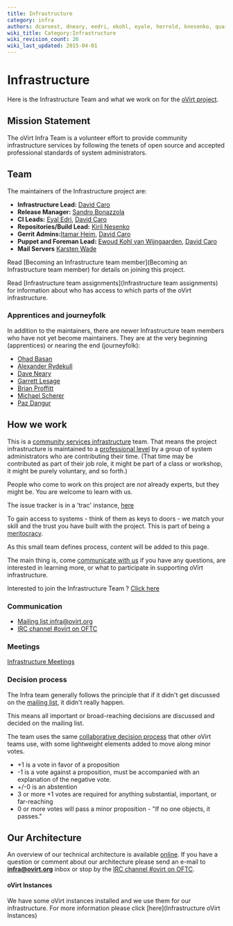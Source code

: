 ```yaml
---
title: Infrastructure
category: infra
authors: dcaroest, dneary, eedri, ekohl, eyale, herrold, knesenko, quaid, rmiddle
wiki_title: Category:Infrastructure
wiki_revision_count: 26
wiki_last_updated: 2015-04-01
---
```


# Infrastructure

Here is the Infrastructure Team and what we work on for the [oVirt project](http://ovirt.org).

## Mission Statement

The oVirt Infra Team is a volunteer effort to provide community infrastructure services by following the tenets of open source and accepted professional standards of system administrators.

## Team

The maintainers of the Infrastructure project are:

*   **Infrastructure Lead:** [David Caro](User:Dcaroest)
*   **Release Manager:** [Sandro Bonazzola](User:Sbonazzo)
*   **CI Leads:** [Eyal Edri](User:Eyal), [David Caro](User:Dcaroest)
*   **Repositories/Build Lead:** [Kiril Nesenko](User:Knesenko)
*   **Gerrit Admins:**[Itamar Heim](User:Iheim), [David Caro](User:Dcaroest)
*   **Puppet and Foreman Lead:** [Ewoud Kohl van Wijngaarden](User:Ekohl), [David Caro](User:Dcaroest)
*   **Mail Servers** [Karsten Wade](User:Quaid)

Read [Becoming an Infrastructure team member](Becoming an Infrastructure team member) for details on joining this project.

Read [Infrastructure team assignments](Infrastructure team assignments) for information about who has access to which parts of the oVirt infrastructure.

### Apprentices and journeyfolk

In addition to the maintainers, there are newer Infrastructure team members who have not yet become maintainers. They are at the very beginning (apprentices) or nearing the end (journeyfolk):

*   [Ohad Basan](User:Obasan)
*   [Alexander Rydekull](User:Rydekull)
*   [Dave Neary](User:Dneary)
*   [Garrett Lesage](User:Garrett)
*   [Brian Proffitt](User:Bproffitt)
*   [Michael Scherer](User:Misc)
*   [Paz Dangur](User:Pdangur)

## How we work

This is a [community services infrastructure](http://fedorahosted.org/csi/) team. That means the project infrastructure is maintained to a [professional level](http://mmcgrath.fedorapeople.org/html-single/) by a group of system administrators who are contributing their time. (That time may be contributed as part of their job role, it might be part of a class or workshop, it might be purely voluntary, and so forth.)

People who come to work on this project are *not* already experts, but they might be. You are welcome to learn with us.

The issue tracker is in a 'trac' instance, [here](https://fedorahosted.org/ovirt/report/1)

To gain access to systems - think of them as keys to doors - we match your skill and the trust you have built with the project. This is part of being a [meritocracy](Governance).

As this small team defines process, content will be added to this page.

The main thing is, come [communicate with us](#Communication) if you have any questions, are interested in learning more, or what to participate in supporting oVirt infrastructure.

Interested to join the Infrastructure Team ? [Click here](Becoming_an_Infrastructure_team_member)

### Communication

*   [Mailing list infra@ovirt.org](http://lists.ovirt.org/mailman/listinfo/infra)
*   [IRC channel #ovirt on OFTC](irc://irc.oftc.net/#ovirt)

### Meetings

[ Infrastructure Meetings](Infrastructure_team_meetings)

### Decision process

The Infra team generally follows the principle that if it didn't get discussed on the [mailing list](http://lists.ovirt.org/mailman/listinfo/infra), it didn't really happen.

This means all important or broad-reaching decisions are discussed and decided on the mailing list.

The team uses the same [collaborative decision process](https://blogs.apache.org/comdev/entry/how_apache_projects_use_consensus) that other oVirt teams use, with some lightweight elements added to move along minor votes.

*   +1 is a vote in favor of a proposition
*   -1 is a vote against a proposition, must be accompanied with an explanation of the negative vote.
*   +/-0 is an abstention
*   3 or more +1 votes are required for anything substantial, important, or far-reaching
*   0 or more votes will pass a minor proposition - "If no one objects, it passes."

## Our Architecture

An overview of our technical architecture is available [online](http://monitoring.ovirt.org). If you have a question or comment about our architecture please send an e-mail to **infra@ovirt.org** inbox or stop by the [IRC channel #ovirt on OFTC](irc://irc.oftc.net/#ovirt).

#### oVirt Instances

We have some oVirt instances installed and we use them for our infrastructure. For more information please click [here](Infrastructure oVirt Instances)

